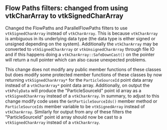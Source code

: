 ## Flow Paths filters: changed from using vtkCharArray to vtkSignedCharArray

Changed the FlowPaths and ParallelFlowPaths filters to use `vtkSignedCharArray`
instead of `vtkCharArray`. This is because `vtkCharArray` is ambiguous in its
underlying data type (the data type is either signed or unsigned depending
on the system). Additionally the `vtkCharArray` may be converted to
`vtkSignedCharArray` or `vtkUnsignedCharArray` through file IO and if this
happens doing a `vtkCharArray::SafeDownCast()` on the pointer will return
a null pointer which can also cause unexpected problems.

This change does not modify any public member functions of these classes but does
modify some protected member functions of these classes by now returning
`vtkSignedCharArray*` for the `ParticleSourceId` point data array
instead of a `vtkCharArray*` point data array. Additionally, on output
the `vtkPolyData` will produce the "ParticleSourceId" point id array as
a `vtkSignedCharArray` instead of a `vtkCharArray`. In summary, to adjust
to this change modify code uses the `GetParticleSourceIds()` member method
or `ParticleSourceIds` member variable to be `vtkSignedArray` instead of
`vtkCharArray`. Similarly for output from any of these filters the
"ParticleSourceId" point id array should now be cast to a
`vtkSignedCharArray` instead of a `vtkCharArray`.
